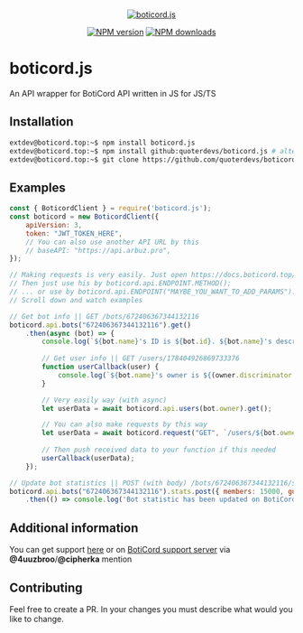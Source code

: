 <div align="center">
<br />
<p>
    <a href="https://github.com/quoterdevs/boticord.js"><img src="https://cdn.discordapp.com/attachments/737026187037245541/879385729644523540/logo-banner-v1.svg"  alt="boticord.js"/></a>
</p>
<p>
    <a href="https://www.npmjs.com/package/boticord.js"><img src="https://img.shields.io/npm/v/boticord.js.svg?maxAge=3600" alt="NPM version" /></a>
    <a href="https://www.npmjs.com/package/boticord.js"><img src="https://img.shields.io/npm/dt/boticord.js.svg?maxAge=3600" alt="NPM downloads" /></a>
</p>
</div>

# boticord.js

An API wrapper for BotiCord API written in JS for JS/TS

## Installation

```bash
extdev@boticord.top:~$ npm install boticord.js
extdev@boticord.top:~$ npm install github:quoterdevs/boticord.js # alternative
extdev@boticord.top:~$ git clone https://github.com/quoterdevs/boticord.js # in the directory
```

## Examples

```js
const { BoticordClient } = require('boticord.js');
const boticord = new BoticordClient({
    apiVersion: 3,
    token: "JWT_TOKEN_HERE",
    // You can also use another API URL by this
    // baseAPI: "https://api.arbuz.pro",
});

// Making requests is very easily. Just open https://docs.boticord.top/ and choose your favorite endpoint
// Then just use his by boticord.api.ENDPOINT.METHOD();
// ... or use by boticord.api.ENDPOINT("MAYBE_YOU_WANT_TO_ADD_PARAMS").METHOD();
// Scroll down and watch examples

// Get bot info || GET /bots/672406367344132116
boticord.api.bots("672406367344132116").get()
    .then(async (bot) => {
        console.log(`${bot.name}'s ID is ${bot.id}. ${bot.name}'s description is ${bot.shortDescription}.`);
        
        // Get user info || GET /users/178404926869733376
        function userCallback(user) {
            console.log(`${bot.name}'s owner is ${(owner.discriminator == "0") ? `@${owner.username}` : `${owner.username}#${owner.discriminator}`} with site: ${owner.socials.custom}`);
        }

        // Very easily way (with async)
        let userData = await boticord.api.users(bot.owner).get();

        // You can also make requests by this way
        let userData = await boticord.request("GET", `/users/${bot.owner}`, {});
        
        // Then push received data to your function if this needed
        userCallback(userData);
    });

// Update bot statistics || POST (with body) /bots/672406367344132116/stats
boticord.api.bots("672406367344132116").stats.post({ members: 15000, guilds: 3000, shards: 2 })
    .then(() => console.log('Bot statistic has been updated on BotiCord!'));
```

## Additional information

You can get support [here](https://discord.gg/GQF3ANKFuw) or on [BotiCord support server](https://discord.gg/hkHjW8a) via **@4uuzbroo**/**@cipherka** mention

## Contributing

Feel free to create a PR. In your changes you must describe what would you like to change.
